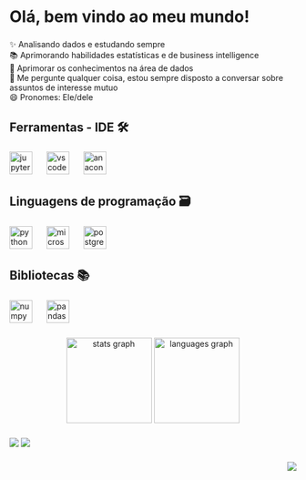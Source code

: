 <h1 align="left">Olá, bem vindo ao meu mundo!</h1>

###

<p align="left">✨ Analisando dados e estudando sempre<br>📚 Aprimorando habilidades estatísticas e de business intelligence<br>🎯 Aprimorar os conhecimentos na área de dados<br>💬 Me pergunte qualquer coisa, estou sempre disposto a conversar sobre assuntos de interesse mutuo<br>😄 Pronomes: Ele/dele</p>

###

<h2 align="left">Ferramentas - IDE 🛠️</h2>

###

<div align="left">
  <img src="https://cdn.simpleicons.org/jupyter/F37626" height="40" alt="jupyter logo"  />
  <img width="17" />
  <img src="https://cdn.jsdelivr.net/gh/devicons/devicon/icons/vscode/vscode-original.svg" height="40" alt="vscode logo"  />
  <img width="17" />
  <img src="https://cdn.jsdelivr.net/gh/devicons/devicon/icons/anaconda/anaconda-original.svg" height="40" alt="anaconda logo"  />
</div>

###

<h2 align="left">Linguagens de programação 🗃️</h2>

###

<div align="left">
  <img src="https://cdn.jsdelivr.net/gh/devicons/devicon/icons/python/python-original.svg" height="40" alt="python logo"  />
  <img width="17" />
  <img src="https://cdn.jsdelivr.net/gh/devicons/devicon/icons/microsoftsqlserver/microsoftsqlserver-plain.svg" height="40" alt="microsoftsqlserver logo"  />
  <img width="17" />
  <img src="https://cdn.jsdelivr.net/gh/devicons/devicon/icons/postgresql/postgresql-original.svg" height="40" alt="postgresql logo"  />
  <img width="17" />
</div>

###

<h2 align="left">Bibliotecas 📚</h2>

###

<div align="left">
  <img src="https://cdn.jsdelivr.net/gh/devicons/devicon/icons/numpy/numpy-original.svg" height="40" alt="numpy logo"  />
  <img width="17" />
  <img src="https://cdn.jsdelivr.net/gh/devicons/devicon/icons/pandas/pandas-original.svg" height="40" alt="pandas logo"  />
</div>

###

<div align="center">
  <img src="https://github-readme-stats.vercel.app/api?username=joaodata&hide_title=false&hide_rank=false&show_icons=true&include_all_commits=true&count_private=true&disable_animations=false&theme=dark&locale=en&hide_border=false&order=1&custom_title=Jo%C3%A3o%20Carvalho%20ranking" height="150" alt="stats graph"  />
  <img src="https://github-readme-stats.vercel.app/api/top-langs?username=joaodata&locale=pt-br&hide_title=false&layout=compact&card_width=320&langs_count=5&theme=dark&hide_border=false&order=2" height="150" alt="languages graph"  />
</div>

###

<div> 
  <a href = "mailto:joaodataetl@gmail.com"><img src="https://img.shields.io/badge/-Gmail-%23333?style=for-the-badge&logo=gmail&logoColor=white" target="_blank"></a>
  <a href="https://www.linkedin.com/in/joaoocarvalho" target="_blank"><img src="https://img.shields.io/badge/-LinkedIn-%230077B5?style=for-the-badge&logo=linkedin&logoColor=white" target="_blank"></a> 
</div>

###

<img align="right" src="https://visitor-badge.laobi.icu/badge?page_id=joaodata.joaodata&left_color=black&right_color=coral&left_text=Visitas"  />

###
